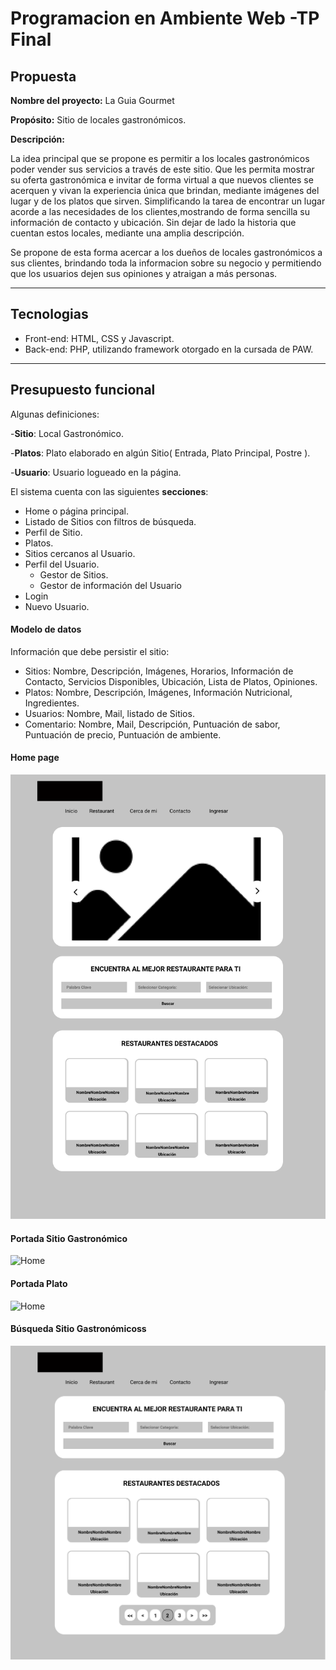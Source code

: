# Programacion en Ambiente Web -TP Final

## Propuesta

**Nombre del proyecto:**   La Guia Gourmet

**Propósito:**    Sitio de locales gastronómicos.

**Descripción:**

La idea principal que se propone es permitir a los locales gastronómicos poder vender sus servicios a través de este sitio.
Que les permita mostrar su oferta gastronómica e invitar de forma virtual a que nuevos clientes se acerquen y vivan la experiencia única que brindan,
mediante imágenes del lugar y de los platos que sirven.
Simplificando la tarea de encontrar un lugar acorde a las necesidades de los clientes,mostrando de forma sencilla su información de contacto y ubicación.
Sin dejar de lado la historia que cuentan estos locales, mediante una amplia descripción.

Se propone de esta forma acercar a los dueños de locales gastronómicos a sus clientes, brindando toda la informacion sobre su negocio y permitiendo que los usuarios dejen sus opiniones y atraigan a más personas.


---

## Tecnologias

- Front-end: HTML, CSS y Javascript.
- Back-end: PHP, utilizando framework otorgado en la cursada de PAW.

---

## Presupuesto funcional

Algunas definiciones:

-**Sitio**: Local Gastronómico.

-**Platos**: Plato elaborado en algún Sitio( Entrada, Plato Principal, Postre ).

-**Usuario**: Usuario logueado en la página.

El sistema cuenta con las siguientes **secciones**:


- Home o página principal.
- Listado de Sitios con filtros de búsqueda.
- Perfil de Sitio.
- Platos.
- Sitios cercanos al Usuario.
- Perfil del Usuario.
  - Gestor de Sitios.
  - Gestor de información del Usuario 
- Login 
- Nuevo Usuario.


#### Modelo de datos

Información que debe persistir el sitio:

- Sitios: Nombre, Descripción, Imágenes, Horarios, Información de Contacto, Servicios Disponibles, Ubicación, Lista de Platos, Opiniones.
- Platos: Nombre, Descripción, Imágenes, Información Nutricional, Ingredientes.
- Usuarios: Nombre, Mail, listado de Sitios.
- Comentario: Nombre, Mail, Descripción, Puntuación de sabor, Puntuación de precio, Puntuación de ambiente. 


#### Home page

![Home](/Diseño/Inicio.png)


#### Portada Sitio Gastronómico

![Home](/Diseño/Sitio-Descripcion.png)

#### Portada Plato

![Home](/Diseño/Plato-Modal.png)

#### Búsqueda Sitio Gastronómicoss

![Home](/Diseño/Buscador.png)
